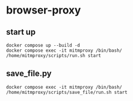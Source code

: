 # browser-proxy

## start up
```
docker compose up --build -d
docker compose exec -it mitmproxy /bin/bash/
/home/mitmproxy/scripts/run.sh start
```

## save_file.py
```
docker compose exec -it mitmproxy /bin/bash/
/home/mitmproxy/scripts/save_file/run.sh start
```
